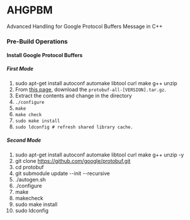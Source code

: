 # AHGPBM
Advanced Handling for Google Protocol Buffers Message in C++



### Pre-Build Operations
#### Install Google Protocol Buffers
##### First Mode
 1. sudo apt-get install autoconf automake libtool curl make g++ unzip
 2. From [this page](https://github.com/protocolbuffers/protobuf/releases), download the `protobuf-all-[VERSION].tar.gz`. 
 3. Extract the contents and change in the directory 
 4. `./configure`
 5. `make`
 6. `make check`
 7. `sudo make install`
 8. `sudo ldconfig # refresh shared library cache.`

##### Second Mode
 1. sudo apt-get install autoconf automake libtool curl make g++ unzip -y
 2. git clone https://github.com/google/protobuf.git
 3. cd protobuf
 4. git submodule update --init --recursive
 5. ./autogen.sh
 6. ./configure
 7. make
 8. makecheck 
 9. sudo make install
 10. sudo ldconfig